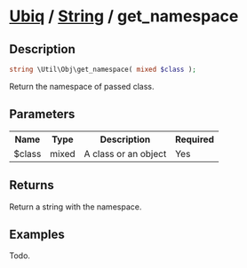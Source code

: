 [Ubiq](../index.md) / [String](../index.md#object) / get_namespace
======


Description
-------- 

```php
string \Util\Obj\get_namespace( mixed $class );
```

Return the namespace of passed class. <br>



Parameters
--------

<table>
	<tr>
		<th>Name</th>
		<th>Type</th>
		<th>Description</th>
		<th>Required</th>
	</tr>
	<tr>
		<td>$class</td>
		<td>mixed</td>
		<td>A class or an object</td>
		<td>Yes</td>
	</tr>
</table>



Returns
--------

Return a string with the namespace. 


Examples
--------

Todo.